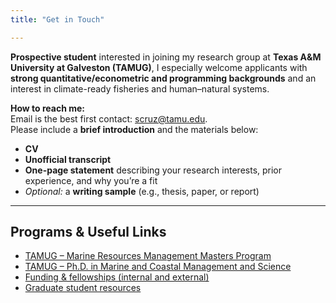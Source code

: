 ```yaml
---
title: "Get in Touch"

---
```


**Prospective student** interested in joining my research group at **Texas A&M University at Galveston (TAMUG)**, I especially welcome applicants with **strong quantitative/econometric and programming backgrounds** and an interest in climate-ready fisheries and human–natural systems.

**How to reach me:**  
Email is the best first contact: [scruz@tamu.edu](mailto:scruz@tamu.edu).  
Please include a **brief introduction** and the materials below:

- **CV**  
- **Unofficial transcript**  
- **One-page statement** describing your research interests, prior experience, and why you’re a fit  
- *Optional:* a **writing sample** (e.g., thesis, paper, or report)

---
## Programs & Useful Links

- [TAMUG – Marine Resources Management Masters Program](https://marine.tamu.edu/academics/graduate-programs/masters-marine-resource-management.html)
- [TAMUG – Ph.D. in Marine and Coastal Management and Science](https://marine.tamu.edu/academics/graduate-programs/phd-marine-coastal-science.html)
- [Funding & fellowships (internal and external)](https://www.tamug.edu/grad/Incoming-Students/Student-Financial-Support.html)
- [Graduate student resources](https://marine.tamu.edu/campus-resources/index.html)
